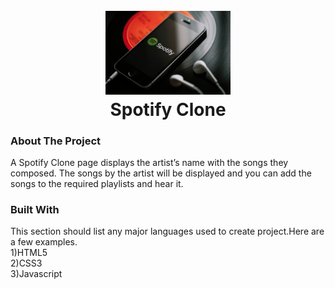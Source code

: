 <h1 align="center">
  <br>
  <a href="https://github.com/yashjri/spotify_clone"><img src="https://github.com/yashjri/spotify_clone/blob/master/spotify.png" alt="" width="200"></a>
  <br>
  Spotify Clone
  <br>
</h1>

### About The Project 
A Spotify Clone page displays the artist’s name with the songs they composed. The songs by the artist will be displayed and you can add the songs to the required playlists and hear it.

### Built With
This section should list any major languages used to create project.Here are a few examples.<br>
1)HTML5 <br>
2)CSS3 <br>
3)Javascript<br>
